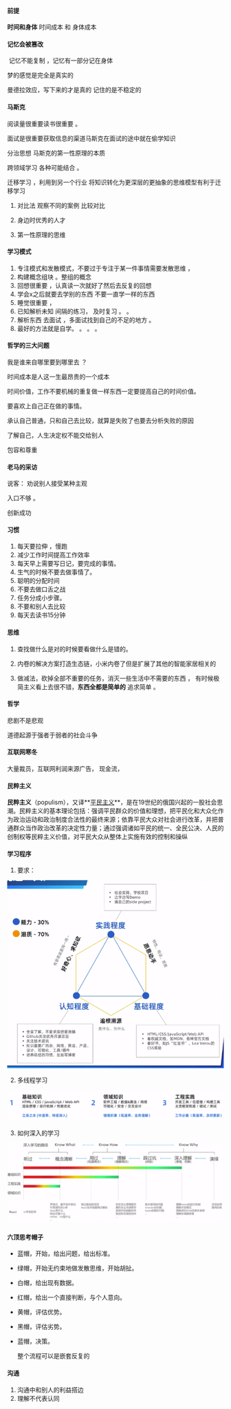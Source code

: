#### 前提

**时间和身体**  时间成本 和 身体成本 



#### 记忆会被篡改

​	记忆不能复制 ，记忆有一部分记在身体

梦的感觉是完全是真实的

曼德拉效应，写下来的才是真的   记住的是不稳定的

#### 马斯克

阅读量很重要读书很重要 。

面试是很重要获取信息的渠道马斯克在面试的途中就在偷学知识

分治思想  马斯克的第一性原理的本质   

跨领域学习  各种可能结合 。

迁移学习   ，利用到另一个行业 将知识转化为更深层的更抽象的思维模型有利于迁移学习

1. 对比法	观察不同的案例  比较对比 

2. 身边时优秀的人才

3. 第一性原理的思维

#### 学习模式

1. 专注模式和发散模式，不要过于专注于某一件事情需要发散思维  ，
2. 构建概念组块 。整组的概念
3. 回想很重要 ，认真读一次就好了然后去反复的回想
4. 学会x之后就要去学别的东西 不要一直学一样的东西
5. 睡觉很重要 ，  
6. 已知解析未知     间隔的练习， 及时复习 。 。 
7. 解析东西  去面试 ，多面试找到自己的不足的地方 。
8. 最好的方法就是自学。  。 。 。 



#### 哲学的三大问题

我是谁来自哪里要到哪里去 ？

时间成本是人这一生最昂贵的一个成本

时间价值，工作不要机械的重复做一样东西一定要提高自己的时间价值。

要喜欢上自己正在做的事情。

承认自己普通，只和自己去比较，就算是失败了也要去分析失败的原因

了解自己，人生决定权不能交给别人

包容和尊重

#### 老马的采访

说客： 劝说别人接受某种主观

入口不够 。

创新成功

#### 习惯

1. 每天要拉伸 ，慢跑
2. 减少工作时间提高工作效率
3. 每天早上需要写日记，要完成的事情。
4. 生气的时候不要去做事情了。
5. 聪明的分配时间
6. 不要去做口舌之战
7. 任务分成小步骤。
8. 不要和别人去比较
9. 每天去读书15分钟

#### 思维  

1. 查找做什么是对的时候要看做什么是错的。

2. 内卷的解决方案打造生态链，小米内卷了但是扩展了其他的智能家居相关的

3. 做减法，砍掉全部不重要的任务，消灭一些生活中不需要的东西 ， 有时候极简主义看上去很不错，**东西全都是简单的** 追求简单 。

#### 哲学

悲剧不是悲观

道德起源于强者于弱者的社会斗争

#### 互联网寒冬

大量裁员，互联网利润来源广告， 现金流，

#### 民粹主义

**民粹主义**（populism），又译**[平民主义](https://baike.baidu.com/item/平民主义/5172278)**，是在19世纪的俄国兴起的一股社会思潮。民粹主义的基本理论包括：强调平民群众的价值和理想，把平民化和大众化作为政治运动和政治制度合法性的最终来源；依靠平民大众对社会进行改革，并把普通群众当作政治改革的决定性力量；通过强调诸如平民的统一、全民公决、人民的创制权等民粹主义价值，对平民大众从整体上实施有效的控制和操纵

#### 学习程序

1. 要求：

![image-20211028000045009](人生.assets/image-20211028000045009.png)

2. 多线程学习

<img src="人生.assets/image-20211028000200906.png" alt="image-20211028000200906" style="zoom:150%;" />



3. 如何深入的学习

![image-20211028000528607](人生.assets/image-20211028000528607.png)

#### 六顶思考帽子

- 蓝帽，开始，给出问题，给出标准。

- 绿帽，开始无约束地做发散思维，开始胡扯。

- 白帽，给出现有数据。

- 红帽，给出一个直接判断，与个人意向。

- 黄帽，评估优势。

- 黑帽，评估劣势。

- 蓝帽，决策。

  整个流程可以是嵌套反复的

#### 沟通

1. 沟通中和别人的利益搭边
2. 理解不代表认同 
